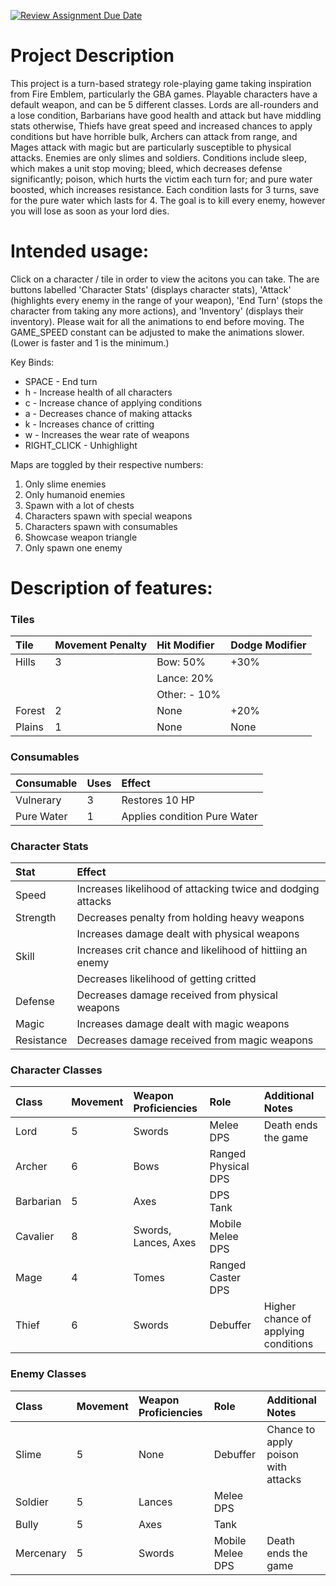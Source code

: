 [![Review Assignment Due Date](https://classroom.github.com/assets/deadline-readme-button-22041afd0340ce965d47ae6ef1cefeee28c7c493a6346c4f15d667ab976d596c.svg)](https://classroom.github.com/a/YxXKqIeT)
# Project Description

This project is a turn-based strategy role-playing game taking inspiration from Fire Emblem, particularly the GBA games. Playable characters have a default weapon, and can be 5 different classes. Lords are all-rounders and a lose condition, Barbarians have good health and attack but have middling stats otherwise, Thiefs have great speed and increased chances to apply conditions but have horrible bulk, Archers can attack from range, and Mages attack with magic but are particularly susceptible to physical attacks. Enemies are only slimes and soldiers. Conditions include sleep, which makes a unit stop moving; bleed, which decreases defense significantly; poison, which hurts the victim each turn for; and pure water boosted, which increases resistance. Each condition lasts for 3 turns, save for the pure water which lasts for 4. The goal is to kill every enemy, however you will lose as soon as your lord dies.

# Intended usage:

Click on a character / tile in order to view the acitons you can take. The are buttons labelled 'Character Stats' (displays character stats), 'Attack' (highlights every enemy in the range of your weapon), 'End Turn' (stops the character from taking any more actions), and 'Inventory' (displays their inventory). Please wait for all the animations to end before moving. The GAME_SPEED constant can be adjusted to make the animations slower. (Lower is faster and 1 is the minimum.)

Key Binds:
- SPACE - End turn
- h - Increase health of all characters
- c - Increase chance of applying conditions
- a - Decreases chance of making attacks
- k - Increases chance of critting
- w - Increases the wear rate of weapons
- RIGHT_CLICK - Unhighlight

Maps are toggled by their respective numbers:
1. Only slime enemies
2. Only humanoid enemies
3. Spawn with a lot of chests
4. Characters spawn with special weapons
5. Characters spawn with consumables
6. Showcase weapon triangle
7. Only spawn one enemy

# Description of features:

### Tiles
| Tile   | Movement Penalty | Hit Modifier | Dodge Modifier |
| :----- | :--------------- | :----------- | :------------- |
| Hills  | 3                | Bow: 50%     | +30%           |
|        |                  | Lance: 20%   |                |
|        |                  | Other: - 10% |                |
| Forest | 2                | None         | +20%           |
| Plains | 1                | None         | None           |

### Consumables
| Consumable | Uses | Effect                        |
| :--------- | :--- | :---------------------------- |
| Vulnerary  | 3    | Restores 10 HP                |
| Pure Water | 1    | Applies condition Pure Water  |

### Character Stats
| Stat       | Effect                                                      |
| :--------- | :---------------------------------------------------------- |
| Speed      | Increases likelihood of attacking twice and dodging attacks |
| Strength   | Decreases penalty from holding heavy weapons                |
|            | Increases damage dealt with physical weapons                |
| Skill      | Increases crit chance and likelihood of hittiing an enemy   |
|            | Decreases likelihood of getting critted                     |
| Defense    | Decreases damage received from physical weapons             |
| Magic      | Increases damage dealt with magic weapons                   |
| Resistance | Decreases damage received from magic weapons                |

### Character Classes
| Class       | Movement | Weapon Proficiencies | Role                | Additional Notes                     |
| :---------- | :------- | :------------------- | :------------------ | :----------------------------------- |
| Lord        | 5        | Swords               | Melee DPS           | Death ends the game                  |
| Archer      | 6        | Bows                 | Ranged Physical DPS |                                      |
| Barbarian   | 5        | Axes                 | DPS Tank            |                                      |
| Cavalier    | 8        | Swords, Lances, Axes | Mobile Melee DPS    |                                      |
| Mage        | 4        | Tomes                | Ranged Caster DPS   |                                      |
| Thief       | 6        | Swords               | Debuffer            | Higher chance of applying conditions |

### Enemy Classes
| Class     | Movement | Weapon Proficiencies | Role             | Additional Notes                    |
| :-------- | :------- | :------------------- | :--------------- | :---------------------------------- |
| Slime     | 5        | None                 | Debuffer         | Chance to apply poison with attacks |
| Soldier   | 5        | Lances               | Melee DPS        |                                     |
| Bully     | 5        | Axes                 | Tank             |                                     |
| Mercenary | 5        | Swords               | Mobile Melee DPS | Death ends the game                 |


